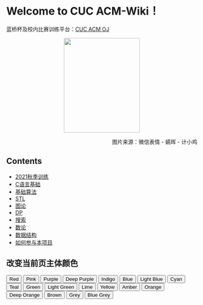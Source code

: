 # Welcome to CUC ACM-Wiki！

蓝桥杯及校内比赛训练平台：[CUC ACM OJ](http://39.98.122.96/)


<center><img src = "https://s1.ax1x.com/2020/08/26/dRT7Gj.jpg" height = "250" width = "200"></center>

<p align="right">图片来源：微信表情 - 嬿晖 - 计小鸡</p>

## Contents
  - [2021秋季训练](training/2021Spring/)
  - [C语言基础](c-basic/grammar/)
  - [基础算法](basic-algorithm/adding-doubling.md)
  - [STL](STL/introduction/)
  - [图论](graph/bipartite-graph.md)
  - [DP](dp/simpleDP.md)
  - [搜索](search/dfs.md)
  - [数论](math/simple-math.md)
  - [数据结构](https://cuccs.github.io/acm-wiki/data-struct/intro/)
  - [如何参与本项目](https://cuccs.github.io/acm-wiki/intro/)


## 改变当前页主体颜色

<button data-md-color-primary="red">Red</button>
<button data-md-color-primary="pink">Pink</button>
<button data-md-color-primary="purple">Purple</button>
<button data-md-color-primary="deep-purple">Deep Purple</button>
<button data-md-color-primary="indigo">Indigo</button>
<button data-md-color-primary="blue">Blue</button>
<button data-md-color-primary="light-blue">Light Blue</button>
<button data-md-color-primary="cyan">Cyan</button>
<button data-md-color-primary="teal">Teal</button>
<button data-md-color-primary="green">Green</button>
<button data-md-color-primary="light-green">Light Green</button>
<button data-md-color-primary="lime">Lime</button>
<button data-md-color-primary="yellow">Yellow</button>
<button data-md-color-primary="amber">Amber</button>
<button data-md-color-primary="orange">Orange</button>
<button data-md-color-primary="deep-orange">Deep Orange</button>
<button data-md-color-primary="brown">Brown</button>
<button data-md-color-primary="grey">Grey</button>
<button data-md-color-primary="blue-grey">Blue Grey</button>

<script>
  var buttons = document.querySelectorAll("button[data-md-color-primary]");
  Array.prototype.forEach.call(buttons, function(button) {
    button.addEventListener("click", function() {
      document.body.dataset.mdColorPrimary = this.dataset.mdColorPrimary;
    })
  })
</script>
